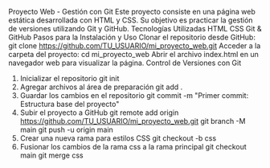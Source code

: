 Proyecto Web - Gestión con Git
Este proyecto consiste en una página web estática desarrollada con HTML y CSS. Su objetivo es practicar la gestión de versiones utilizando Git y GitHub.
Tecnologías Utilizadas
HTML
CSS
Git & GitHub
Pasos para la Instalación y Uso
Clonar el repositorio desde GitHub:
git clone https://github.com/TU_USUARIO/mi_proyecto_web.git
Acceder a la carpeta del proyecto:
cd mi_proyecto_web
Abrir el archivo index.html en un navegador web para visualizar la página.
Control de Versiones con Git
1. Inicializar el repositorio
git init
2. Agregar archivos al área de preparación
git add .
3. Guardar los cambios en el repositorio
git commit -m "Primer commit: Estructura base del proyecto"
4. Subir el proyecto a GitHub
git remote add origin https://github.com/TU_USUARIO/mi_proyecto_web.git
git branch -M main
git push -u origin main
5. Crear una nueva rama para estilos CSS
git checkout -b css
6. Fusionar los cambios de la rama css a la rama principal
git checkout main
git merge css



